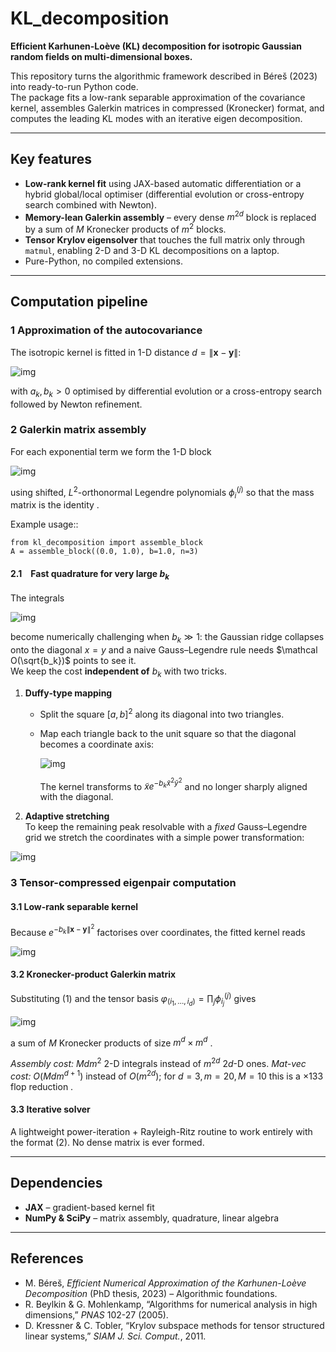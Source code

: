 
# KL_decomposition

**Efficient Karhunen-Loève (KL) decomposition for isotropic Gaussian random fields on multi-dimensional boxes.**

This repository turns the algorithmic framework described in Béreš (2023) into ready-to-run Python code.  
The package fits a low-rank separable approximation of the covariance kernel, assembles Galerkin matrices in compressed (Kronecker) format, and computes the leading KL modes with an iterative eigen decomposition.

---

## Key features

* **Low-rank kernel fit** using JAX-based automatic differentiation or a hybrid global/​local optimiser (differential evolution or cross-entropy search combined with Newton).
* **Memory-lean Galerkin assembly** – every dense $m^{2d}$ block is replaced by a sum of $M$ Kronecker products of $m^{2}$ blocks.  
* **Tensor Krylov eigensolver** that touches the full matrix only through `matmul`, enabling 2-D and 3-D KL decompositions on a laptop.  
* Pure-Python, no compiled extensions.

---

## Computation pipeline

### 1 Approximation of the autocovariance

The isotropic kernel is fitted in 1-D distance $d=\lVert\mathbf x-\mathbf y\rVert$:

![img](https://latex.codecogs.com/svg.image?{\color{Gray}C(d)\approx\sum_{k=1}^{M}%20a_k%20e^{-b_k%20d^{2}},})

with $a_k,b_k>0$ optimised by differential evolution or a cross-entropy search followed by Newton refinement.

### 2 Galerkin matrix assembly

For each exponential term we form the 1-D block

![img](https://latex.codecogs.com/svg.image?{\color{Gray}\left(A^{(j)}_{k}\right)_{i\ell}=\int_{a_j}^{b_j}\int_{a_j}^{b_j}e^{-b_k(x-y)^{2}}\phi^{(j)}_{i}(y)\phi^{(j)}_{\ell}(x)dydx})


using shifted, $L^{2}$-orthonormal Legendre polynomials $\phi^{(j)}_{i}$ so that the mass matrix is the identity .

Example usage::

    from kl_decomposition import assemble_block
    A = assemble_block((0.0, 1.0), b=1.0, n=3)

#### 2.1 Fast quadrature for very large $b_k$

The integrals  

![img](https://latex.codecogs.com/svg.image?{\color{Gray}(A_{k})_{i\ell}=\int_{a}^{b}\int_{a}^{b}e^{-b_k(x-y)^{2}}\phi_i(y)\phi_\ell(x)dydx})

become numerically challenging when $b_k\gg1$: the Gaussian ridge collapses onto the
diagonal $x=y$ and a naive Gauss–Legendre rule needs
$\mathcal O(\sqrt{b_k})$ points to see it.  
We keep the cost **independent of** $b_k$ with two tricks.  

1. **Duffy‐type mapping**  
   * Split the square $[a,b]^2$ along its diagonal into two triangles.  
   * Map each triangle back to the unit square so that the diagonal becomes a
     coordinate axis:

        ![img](https://latex.codecogs.com/svg.image?%7B%5Ccolor%7BGray%7D%28x%2Cy%29%5Clongrightarrow%28x%2Cy%29%3D%28%5Ctilde%20x%2C%281-%5Ctilde%20y%29%5Ctilde%20x%29%5Cquad%5Ctext%7Bor%7D%5Cquad%28x%2Cy%29%3D%281-%5Ctilde%20x%2C%28%5Ctilde%20y-1%29%5Ctilde%20x%2B1%29.%7D)

     The kernel transforms to $\tilde xe^{-b_k\tilde x^{2}\tilde y^{2}}$ and no longer sharply aligned with the diagonal.

2. **Adaptive stretching**  
   To keep the remaining peak resolvable with a *fixed* Gauss–Legendre grid we stretch the coordinates with a simple power transformation:

![img](https://latex.codecogs.com/svg.image?%7B%5Ccolor%7BGray%7D%5Chat%20x%20%3D%20%5Ctilde%20x%5E%7Bn%7D%2C%20%5Cqquad%20%5Chat%20y%20%3D%20%5Ctilde%20y%5E%7Bn%7D%2C%20%5Cqquad%20n%5Cin%280%2C%5Cinfty%29.%20%5Ctag%7B2%7D%7D)




### 3 Tensor-compressed eigenpair computation

#### 3.1 Low-rank separable kernel

Because $e^{-b_k\lVert\mathbf x-\mathbf y\rVert^{2}}$ factorises over coordinates, the fitted kernel reads

![img](https://latex.codecogs.com/svg.image?%7B%5Ccolor%7BGray%7Dc%28%5Cmathbf%20x%2C%5Cmathbf%20y%29%5Capprox%0A%5Csum_%7Bk%3D1%7D%5E%7BM%7D%20a_k%5Cprod_%7Bj%3D1%7D%5E%7Bd%7De%5E%7B-b_k%28x_j-y_j%29%5E%7B2%7D%7D.%20%5Ctag%7B1%7D%7D)


#### 3.2 Kronecker-product Galerkin matrix

Substituting (1) and the tensor basis $\varphi_{(i_1,\dots,i_d)}=\prod_{j}\phi^{(j)}_{i_j}$ gives

![img](https://latex.codecogs.com/svg.image?%7B%5Ccolor%7BGray%7D%20A%3D%5Csum_%7Bk%3D1%7D%5E%7BM%7D%20a_k%20%5Cbigotimes_%7Bj%3D1%7D%5E%7Bd%7D%20A%5E%7B%28j%29%7D_%7Bk%7D%2C%20%5Ctag%7B2%7D%7D)


a sum of $M$ Kronecker products of size $m^{d}\times m^{d}$ .

*Assembly cost:* $Mdm^{2}$ 2-D integrals instead of $m^{2d}$ 2$d$-D ones.
*Mat-vec cost:* $O(Mdm^{d+1})$ instead of $O(m^{2d})$; for $d=3,m=20,M=10$ this is a ×133 flop reduction .

#### 3.3 Iterative solver

A lightweight power-iteration + Rayleigh-Ritz routine to work entirely with the format (2). No dense matrix is ever formed.

---

## Dependencies

* **JAX** – gradient-based kernel fit
* **NumPy & SciPy** – matrix assembly, quadrature, linear algebra

---

## References

* M. Béreš, *Efficient Numerical Approximation of the Karhunen-Loève Decomposition* (PhD thesis, 2023) – Algorithmic foundations.
* R. Beylkin & G. Mohlenkamp, “Algorithms for numerical analysis in high dimensions,” *PNAS* 102-27 (2005).
* D. Kressner & C. Tobler, “Krylov subspace methods for tensor structured linear systems,” *SIAM J. Sci. Comput.*, 2011.

